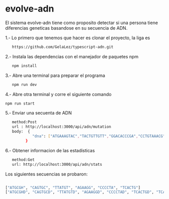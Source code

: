 # evolve-adn

El sistema evolve-adn tiene como proposito detectar si una persona tiene diferencias geneticas basandose en su secuencia de ADN.

1.- Lo primero que tenemos que hacer es clonar el proyecto, la liga es 
```bash 
   https://github.com/GelaLez/typescript-adn.git 
```

2.- Instala las dependencias con el manejador de paquetes npm
```bash
   npm install
```


3.- Abre una terminal para preparar el programa
```bash
   npm run dev
 ```
 
4.- Abre otra terminal y corre el siguiente comando
 ```bash
 npm run start
 ```
 
5.- Enviar una secuenta de ADN 
```bash
   method:Post
   url : http://localhost:3000/api/adn/mutation 
   body:  {
            "dna": ["ATGAAAGTAC","TACTGTTGTT","GGACACCCGA","CCTGTAAACG","AAGTGGCCAA","TACAACCGGT","GTTGAAACAC","CCACTGATCG","AGTAGTGAGC","AACTCAAGCA"]
         }
 ```

6.- Obtener informacion de las estadisticas
```bash
   method:Get
   url: http://localhost:3000/api/adn/stats 
```

Los siguientes secuencias se probaron:
```bash

["ATGCGH", "CAGTGC", "TTATGT", "AGAAGG", "CCCCTA", "TCACTG"]
["ATGCGHD", "CAGTGCD", "TTATGTD", "AGAAGGD", "CCCCTAD", "TCACTGD", "TCACTGD"]

```

